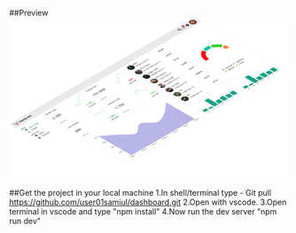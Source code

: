 ##Preview
![pphoto](https://github.com/user01samiul/dashboard/blob/main/public/screencapture-localhost-5173-2024-05-03-17_00_47%201.png)

##Get the project in your local machine 
1.In shell/terminal type - Git pull https://github.com/user01samiul/dashboard.git
2.Open with vscode.
3.Open terminal in vscode and type "npm install"
4.Now run the dev server "npm run dev"
